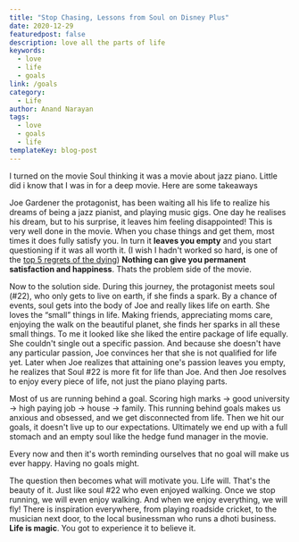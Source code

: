 ```yaml
---
title: "Stop Chasing, Lessons from Soul on Disney Plus"
date: 2020-12-29
featuredpost: false
description: love all the parts of life
keywords:
  - love
  - life
  - goals
link: /goals
category:
  - Life
author: Anand Narayan
tags:
  - love
  - goals
  - life
templateKey: blog-post
---
```

I turned on the movie Soul thinking it was a movie about jazz piano. Little did i know that I was in for a deep movie. Here are some takeaways

Joe Gardener the protagonist, has been waiting all his life to realize his dreams of being a jazz pianist, and playing music gigs. One day he realises his dream, but to his surprise, it leaves him feeling disappointed! This is very well done in the movie. When you chase things and get them, most times it does fully satisfy you. In turn it **leaves you empty** and you start questioning if it was all worth it. (I wish I hadn't worked so hard, is one of the [top 5 regrets of the dying](https://bronnieware.com/blog/regrets-of-the-dying/)) __Nothing can give you permanent satisfaction and happiness__. Thats the problem side of the movie.

Now to the solution side. During this journey, the protagonist meets soul (#22), who only gets to live on earth, if she finds a spark. By a chance of events, soul gets into the body of Joe and really likes life on earth. She loves the “small” things in life. Making friends, appreciating moms care, enjoying the walk on the beautiful planet, she finds her sparks in all these small things. To me it looked like she liked the entire package of life equally. She couldn't single out a specific passion. And because she doesn't have any particular passion, Joe convinces her that she is not qualified for life yet. Later when Joe realizes that attaining one's passion leaves you empty, he realizes that Soul #22 is more fit for life than Joe. And then Joe resolves to enjoy every piece of life, not just the piano playing parts.

Most of us are running behind a goal. Scoring high marks -> good university -> high paying job -> house -> family. This running behind goals makes us anxious and obsessed, and we get disconnected from life. Then we hit our goals, it doesn't live up to our expectations. Ultimately we end up with a full stomach and an empty soul like the hedge fund manager in the movie.

Every now and then it's worth reminding ourselves that no goal will make us ever happy. Having no goals might. 

The question then becomes what will motivate you. Life will. That's the beauty of it. Just like soul #22 who even enjoyed walking. Once we stop running, we will even enjoy walking. And when we enjoy everything, we will fly! There is inspiration everywhere, from playing roadside cricket, to the musician next door, to the local businessman who runs a dhoti business. **Life is magic**. You got to experience it to believe it.


